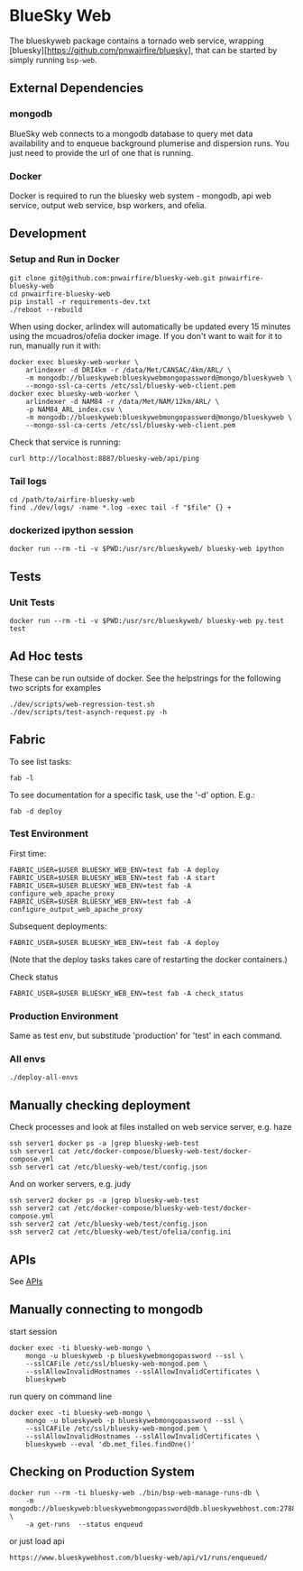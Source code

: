 # BlueSky Web

The blueskyweb package contains a tornado web service, wrapping
[bluesky][https://github.com/pnwairfire/bluesky],
that can be started by simply running ```bsp-web```.






## External Dependencies

### mongodb

BlueSky web connects to a mongodb database to query met data availability
and to enqueue background plumerise and dispersion runs.
You just need to provide the url of one that is running.

### Docker

Docker is required to run the bluesky web system - mongodb,
api web service, output web service, bsp workers, and ofelia.





## Development

### Setup and Run in Docker

    git clone git@github.com:pnwairfire/bluesky-web.git pnwairfire-bluesky-web
    cd pnwairfire-bluesky-web
    pip install -r requirements-dev.txt
    ./reboot --rebuild

When using docker, arlindex will automatically be updated every
15 minutes using the mcuadros/ofelia docker image.
If you don't want to wait for it to run, manually run it with:

    docker exec bluesky-web-worker \
        arlindexer -d DRI4km -r /data/Met/CANSAC/4km/ARL/ \
        -m mongodb://blueskyweb:blueskywebmongopassword@mongo/blueskyweb \
        --mongo-ssl-ca-certs /etc/ssl/bluesky-web-client.pem
    docker exec bluesky-web-worker \
        arlindexer -d NAM84 -r /data/Met/NAM/12km/ARL/ \
        -p NAM84_ARL_index.csv \
        -m mongodb://blueskyweb:blueskywebmongopassword@mongo/blueskyweb \
        --mongo-ssl-ca-certs /etc/ssl/bluesky-web-client.pem

Check that service is running:

    curl http://localhost:8887/bluesky-web/api/ping

### Tail logs

    cd /path/to/airfire-bluesky-web
    find ./dev/logs/ -name *.log -exec tail -f "$file" {} +

### dockerized ipython session

    docker run --rm -ti -v $PWD:/usr/src/blueskyweb/ bluesky-web ipython



## Tests

### Unit Tests

    docker run --rm -ti -v $PWD:/usr/src/blueskyweb/ bluesky-web py.test test

## Ad Hoc tests

These can be run outside of docker. See the helpstrings for
the following two scripts for examples

    ./dev/scripts/web-regression-test.sh
    ./dev/scripts/test-asynch-request.py -h





## Fabric

To see list tasks:

    fab -l

To see documentation for a specific task, use the '-d' option. E.g.:

    fab -d deploy

### Test Environment

First time:

    FABRIC_USER=$USER BLUESKY_WEB_ENV=test fab -A deploy
    FABRIC_USER=$USER BLUESKY_WEB_ENV=test fab -A start
    FABRIC_USER=$USER BLUESKY_WEB_ENV=test fab -A configure_web_apache_proxy
    FABRIC_USER=$USER BLUESKY_WEB_ENV=test fab -A configure_output_web_apache_proxy

Subsequent deployments:

    FABRIC_USER=$USER BLUESKY_WEB_ENV=test fab -A deploy

(Note that the deploy tasks takes care of restarting the docker containers.)

Check status

    FABRIC_USER=$USER BLUESKY_WEB_ENV=test fab -A check_status

### Production Environment

Same as test env, but substitude 'production' for 'test' in each
command.

### All envs

    ./deploy-all-envs




## Manually checking deployment

Check processes and look at files installed on web service server,
e.g. haze

    ssh server1 docker ps -a |grep bluesky-web-test
    ssh server1 cat /etc/docker-compose/bluesky-web-test/docker-compose.yml
    ssh server1 cat /etc/bluesky-web/test/config.json

And on worker servers, e.g. judy

    ssh server2 docker ps -a |grep bluesky-web-test
    ssh server2 cat /etc/docker-compose/bluesky-web-test/docker-compose.yml
    ssh server2 cat /etc/bluesky-web/test/config.json
    ssh server2 cat /etc/bluesky-web/test/ofelia/config.ini




## APIs

See [APIs](doc/API.md)




## Manually connecting to mongodb

start session

    docker exec -ti bluesky-web-mongo \
        mongo -u blueskyweb -p blueskywebmongopassword --ssl \
        --sslCAFile /etc/ssl/bluesky-web-mongod.pem \
        --sslAllowInvalidHostnames --sslAllowInvalidCertificates \
        blueskyweb

run query on command line

    docker exec -ti bluesky-web-mongo \
        mongo -u blueskyweb -p blueskywebmongopassword --ssl \
        --sslCAFile /etc/ssl/bluesky-web-mongod.pem \
        --sslAllowInvalidHostnames --sslAllowInvalidCertificates \
        blueskyweb --eval 'db.met_files.findOne()'




## Checking on Production System

    docker run --rm -ti bluesky-web ./bin/bsp-web-manage-runs-db \
        -m mongodb://blueskyweb:blueskywebmongopassword@db.blueskywebhost.com:27886/ \
        -a get-runs  --status enqueud

or just load api

    https://www.blueskywebhost.com/bluesky-web/api/v1/runs/enqueued/
